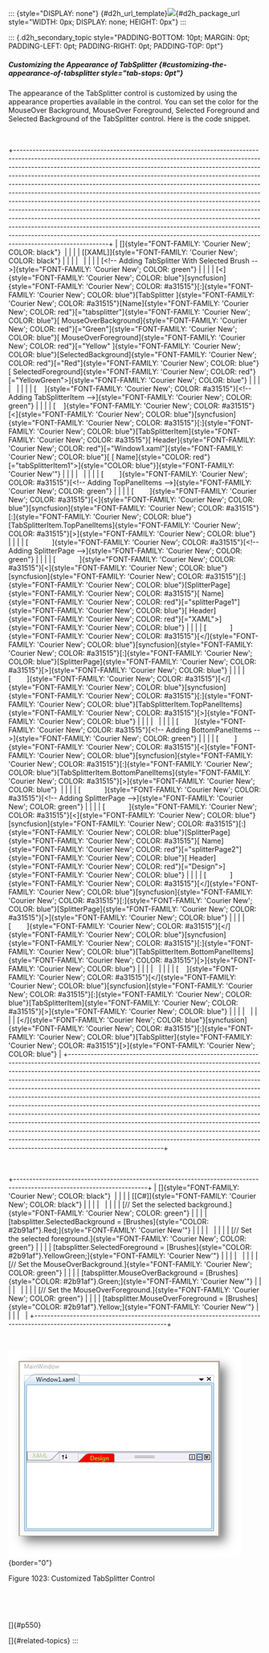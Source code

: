 ::: {style="DISPLAY: none"}
[](ms-xhelp:///?Id=d2h_url_template){#d2h_url_template}![](!package_url!){#d2h_package_url style="WIDTH: 0px; DISPLAY: none; HEIGHT: 0px"}
:::

::: {.d2h_secondary_topic style="PADDING-BOTTOM: 10pt; MARGIN: 0pt; PADDING-LEFT: 0pt; PADDING-RIGHT: 0pt; PADDING-TOP: 0pt"}
##### Customizing the Appearance of TabSplitter {#customizing-the-appearance-of-tabsplitter style="tab-stops: 0pt"}

The appearance of the TabSplitter control is customized by using the appearance properties available in the control. You can set the color for the MouseOver Background, MouseOver Foreground, Selected Foreground and Selected Background of the TabSplitter control. Here is the code snippet.

 

+-----------------------------------------------------------------------------------------------------------------------------------------------------------------------------------------------------------------------------------------------------------------------------------------------------------------------------------------------------------------------------------------------------------------------------------------------------------------------------------------------------------------------------------------------------------------------------------------------------------------------------------------------------------------------------------------------------------------------------------------------------------------------------------------------------------------------------------------------------------------------------------------------------------------------+
| []{style="FONT-FAMILY: 'Courier New'; COLOR: black"}                                                                                                                                                                                                                                                                                                                                                                                                                                                                                                                                                                                                                                                                                                                                                                                                                                                                  |
|                                                                                                                                                                                                                                                                                                                                                                                                                                                                                                                                                                                                                                                                                                                                                                                                                                                                                                                       |
| [\[XAML\]]{style="FONT-FAMILY: 'Courier New'; COLOR: black"}                                                                                                                                                                                                                                                                                                                                                                                                                                                                                                                                                                                                                                                                                                                                                                                                                                                          |
|                                                                                                                                                                                                                                                                                                                                                                                                                                                                                                                                                                                                                                                                                                                                                                                                                                                                                                                       |
|                                                                                                                                                                                                                                                                                                                                                                                                                                                                                                                                                                                                                                                                                                                                                                                                                                                                                                                       |
|                                                                                                                                                                                                                                                                                                                                                                                                                                                                                                                                                                                                                                                                                                                                                                                                                                                                                                                       |
| [\<!\-- Adding TabSplitter With Selected Brush \--\>]{style="FONT-FAMILY: 'Courier New'; COLOR: green"}                                                                                                                                                                                                                                                                                                                                                                                                                                                                                                                                                                                                                                                                                                                                                                                                               |
|                                                                                                                                                                                                                                                                                                                                                                                                                                                                                                                                                                                                                                                                                                                                                                                                                                                                                                                       |
| [\<]{style="FONT-FAMILY: 'Courier New'; COLOR: blue"}[syncfusion]{style="FONT-FAMILY: 'Courier New'; COLOR: #a31515"}[:]{style="FONT-FAMILY: 'Courier New'; COLOR: blue"}[TabSplitter ]{style="FONT-FAMILY: 'Courier New'; COLOR: #a31515"}[Name]{style="FONT-FAMILY: 'Courier New'; COLOR: red"}[=\"tabsplitter\"]{style="FONT-FAMILY: 'Courier New'; COLOR: blue"}[ MouseOverBackground]{style="FONT-FAMILY: 'Courier New'; COLOR: red"}[=\"Green\"]{style="FONT-FAMILY: 'Courier New'; COLOR: blue"}[ MouseOverForeground]{style="FONT-FAMILY: 'Courier New'; COLOR: red"}[=\"Yellow\" ]{style="FONT-FAMILY: 'Courier New'; COLOR: blue"}[SelectedBackground]{style="FONT-FAMILY: 'Courier New'; COLOR: red"}[=\"Red\"]{style="FONT-FAMILY: 'Courier New'; COLOR: blue"}[ SelectedForeground]{style="FONT-FAMILY: 'Courier New'; COLOR: red"}[=\"YellowGreen\"\>]{style="FONT-FAMILY: 'Courier New'; COLOR: blue"} |
|                                                                                                                                                                                                                                                                                                                                                                                                                                                                                                                                                                                                                                                                                                                                                                                                                                                                                                                       |
|                                                                                                                                                                                                                                                                                                                                                                                                                                                                                                                                                                                                                                                                                                                                                                                                                                                                                                                       |
|                                                                                                                                                                                                                                                                                                                                                                                                                                                                                                                                                                                                                                                                                                                                                                                                                                                                                                                       |
| [    ]{style="FONT-FAMILY: 'Courier New'; COLOR: #a31515"}[\<!\-- Adding TabSplitterItem \--\>]{style="FONT-FAMILY: 'Courier New'; COLOR: green"}                                                                                                                                                                                                                                                                                                                                                                                                                                                                                                                                                                                                                                                                                                                                                                     |
|                                                                                                                                                                                                                                                                                                                                                                                                                                                                                                                                                                                                                                                                                                                                                                                                                                                                                                                       |
| [    ]{style="FONT-FAMILY: 'Courier New'; COLOR: #a31515"}[\<]{style="FONT-FAMILY: 'Courier New'; COLOR: blue"}[syncfusion]{style="FONT-FAMILY: 'Courier New'; COLOR: #a31515"}[:]{style="FONT-FAMILY: 'Courier New'; COLOR: blue"}[TabSplitterItem]{style="FONT-FAMILY: 'Courier New'; COLOR: #a31515"}[ Header]{style="FONT-FAMILY: 'Courier New'; COLOR: red"}[=\"Window1.xaml\"]{style="FONT-FAMILY: 'Courier New'; COLOR: blue"}[ [ Name]{style="COLOR: red"}[=\"tabSplitterItem1\"\>]{style="COLOR: blue"}]{style="FONT-FAMILY: 'Courier New'"}                                                                                                                                                                                                                                                                                                                                                                 |
|                                                                                                                                                                                                                                                                                                                                                                                                                                                                                                                                                                                                                                                                                                                                                                                                                                                                                                                       |
|                                                                                                                                                                                                                                                                                                                                                                                                                                                                                                                                                                                                                                                                                                                                                                                                                                                                                                                       |
|                                                                                                                                                                                                                                                                                                                                                                                                                                                                                                                                                                                                                                                                                                                                                                                                                                                                                                                       |
| [        ]{style="FONT-FAMILY: 'Courier New'; COLOR: #a31515"}[\<!\-- Adding TopPanelItems \--\>]{style="FONT-FAMILY: 'Courier New'; COLOR: green"}                                                                                                                                                                                                                                                                                                                                                                                                                                                                                                                                                                                                                                                                                                                                                                   |
|                                                                                                                                                                                                                                                                                                                                                                                                                                                                                                                                                                                                                                                                                                                                                                                                                                                                                                                       |
| [        ]{style="FONT-FAMILY: 'Courier New'; COLOR: #a31515"}[\<]{style="FONT-FAMILY: 'Courier New'; COLOR: blue"}[syncfusion]{style="FONT-FAMILY: 'Courier New'; COLOR: #a31515"}[:]{style="FONT-FAMILY: 'Courier New'; COLOR: blue"}[TabSplitterItem.TopPanelItems]{style="FONT-FAMILY: 'Courier New'; COLOR: #a31515"}[\>]{style="FONT-FAMILY: 'Courier New'; COLOR: blue"}                                                                                                                                                                                                                                                                                                                                                                                                                                                                                                                                       |
|                                                                                                                                                                                                                                                                                                                                                                                                                                                                                                                                                                                                                                                                                                                                                                                                                                                                                                                       |
| [            ]{style="FONT-FAMILY: 'Courier New'; COLOR: #a31515"}[\<!\-- Adding SplitterPage \--\>]{style="FONT-FAMILY: 'Courier New'; COLOR: green"}                                                                                                                                                                                                                                                                                                                                                                                                                                                                                                                                                                                                                                                                                                                                                                |
|                                                                                                                                                                                                                                                                                                                                                                                                                                                                                                                                                                                                                                                                                                                                                                                                                                                                                                                       |
| [            ]{style="FONT-FAMILY: 'Courier New'; COLOR: #a31515"}[\<]{style="FONT-FAMILY: 'Courier New'; COLOR: blue"}[syncfusion]{style="FONT-FAMILY: 'Courier New'; COLOR: #a31515"}[:]{style="FONT-FAMILY: 'Courier New'; COLOR: blue"}[SplitterPage]{style="FONT-FAMILY: 'Courier New'; COLOR: #a31515"}[ Name]{style="FONT-FAMILY: 'Courier New'; COLOR: red"}[=\"splitterPage1\"]{style="FONT-FAMILY: 'Courier New'; COLOR: blue"}[ Header]{style="FONT-FAMILY: 'Courier New'; COLOR: red"}[=\"XAML\"\>]{style="FONT-FAMILY: 'Courier New'; COLOR: blue"}                                                                                                                                                                                                                                                                                                                                                      |
|                                                                                                                                                                                                                                                                                                                                                                                                                                                                                                                                                                                                                                                                                                                                                                                                                                                                                                                       |
| [            ]{style="FONT-FAMILY: 'Courier New'; COLOR: #a31515"}[\</]{style="FONT-FAMILY: 'Courier New'; COLOR: blue"}[syncfusion]{style="FONT-FAMILY: 'Courier New'; COLOR: #a31515"}[:]{style="FONT-FAMILY: 'Courier New'; COLOR: blue"}[SplitterPage]{style="FONT-FAMILY: 'Courier New'; COLOR: #a31515"}[\>]{style="FONT-FAMILY: 'Courier New'; COLOR: blue"}                                                                                                                                                                                                                                                                                                                                                                                                                                                                                                                                                   |
|                                                                                                                                                                                                                                                                                                                                                                                                                                                                                                                                                                                                                                                                                                                                                                                                                                                                                                                       |
| [        ]{style="FONT-FAMILY: 'Courier New'; COLOR: #a31515"}[\</]{style="FONT-FAMILY: 'Courier New'; COLOR: blue"}[syncfusion]{style="FONT-FAMILY: 'Courier New'; COLOR: #a31515"}[:]{style="FONT-FAMILY: 'Courier New'; COLOR: blue"}[TabSplitterItem.TopPanelItems]{style="FONT-FAMILY: 'Courier New'; COLOR: #a31515"}[\>]{style="FONT-FAMILY: 'Courier New'; COLOR: blue"}                                                                                                                                                                                                                                                                                                                                                                                                                                                                                                                                      |
|                                                                                                                                                                                                                                                                                                                                                                                                                                                                                                                                                                                                                                                                                                                                                                                                                                                                                                                       |
|                                                                                                                                                                                                                                                                                                                                                                                                                                                                                                                                                                                                                                                                                                                                                                                                                                                                                                                       |
|                                                                                                                                                                                                                                                                                                                                                                                                                                                                                                                                                                                                                                                                                                                                                                                                                                                                                                                       |
| [        ]{style="FONT-FAMILY: 'Courier New'; COLOR: #a31515"}[\<!\-- Adding BottomPanelItems \--\>]{style="FONT-FAMILY: 'Courier New'; COLOR: green"}                                                                                                                                                                                                                                                                                                                                                                                                                                                                                                                                                                                                                                                                                                                                                                |
|                                                                                                                                                                                                                                                                                                                                                                                                                                                                                                                                                                                                                                                                                                                                                                                                                                                                                                                       |
| [        ]{style="FONT-FAMILY: 'Courier New'; COLOR: #a31515"}[\<]{style="FONT-FAMILY: 'Courier New'; COLOR: blue"}[syncfusion]{style="FONT-FAMILY: 'Courier New'; COLOR: #a31515"}[:]{style="FONT-FAMILY: 'Courier New'; COLOR: blue"}[TabSplitterItem.BottomPanelItems]{style="FONT-FAMILY: 'Courier New'; COLOR: #a31515"}[\>]{style="FONT-FAMILY: 'Courier New'; COLOR: blue"}                                                                                                                                                                                                                                                                                                                                                                                                                                                                                                                                    |
|                                                                                                                                                                                                                                                                                                                                                                                                                                                                                                                                                                                                                                                                                                                                                                                                                                                                                                                       |
| [            ]{style="FONT-FAMILY: 'Courier New'; COLOR: #a31515"}[\<!\-- Adding SplitterPage \--\>]{style="FONT-FAMILY: 'Courier New'; COLOR: green"}                                                                                                                                                                                                                                                                                                                                                                                                                                                                                                                                                                                                                                                                                                                                                                |
|                                                                                                                                                                                                                                                                                                                                                                                                                                                                                                                                                                                                                                                                                                                                                                                                                                                                                                                       |
| [            ]{style="FONT-FAMILY: 'Courier New'; COLOR: #a31515"}[\<]{style="FONT-FAMILY: 'Courier New'; COLOR: blue"}[syncfusion]{style="FONT-FAMILY: 'Courier New'; COLOR: #a31515"}[:]{style="FONT-FAMILY: 'Courier New'; COLOR: blue"}[SplitterPage]{style="FONT-FAMILY: 'Courier New'; COLOR: #a31515"}[ Name]{style="FONT-FAMILY: 'Courier New'; COLOR: red"}[=\"splitterPage2\"]{style="FONT-FAMILY: 'Courier New'; COLOR: blue"}[ Header]{style="FONT-FAMILY: 'Courier New'; COLOR: red"}[=\"Design\"\>]{style="FONT-FAMILY: 'Courier New'; COLOR: blue"}                                                                                                                                                                                                                                                                                                                                                    |
|                                                                                                                                                                                                                                                                                                                                                                                                                                                                                                                                                                                                                                                                                                                                                                                                                                                                                                                       |
| [            ]{style="FONT-FAMILY: 'Courier New'; COLOR: #a31515"}[\</]{style="FONT-FAMILY: 'Courier New'; COLOR: blue"}[syncfusion]{style="FONT-FAMILY: 'Courier New'; COLOR: #a31515"}[:]{style="FONT-FAMILY: 'Courier New'; COLOR: blue"}[SplitterPage]{style="FONT-FAMILY: 'Courier New'; COLOR: #a31515"}[\>]{style="FONT-FAMILY: 'Courier New'; COLOR: blue"}                                                                                                                                                                                                                                                                                                                                                                                                                                                                                                                                                   |
|                                                                                                                                                                                                                                                                                                                                                                                                                                                                                                                                                                                                                                                                                                                                                                                                                                                                                                                       |
| [        ]{style="FONT-FAMILY: 'Courier New'; COLOR: #a31515"}[\</]{style="FONT-FAMILY: 'Courier New'; COLOR: blue"}[syncfusion]{style="FONT-FAMILY: 'Courier New'; COLOR: #a31515"}[:]{style="FONT-FAMILY: 'Courier New'; COLOR: blue"}[TabSplitterItem.BottomPanelItems]{style="FONT-FAMILY: 'Courier New'; COLOR: #a31515"}[\>]{style="FONT-FAMILY: 'Courier New'; COLOR: blue"}                                                                                                                                                                                                                                                                                                                                                                                                                                                                                                                                   |
|                                                                                                                                                                                                                                                                                                                                                                                                                                                                                                                                                                                                                                                                                                                                                                                                                                                                                                                       |
|                                                                                                                                                                                                                                                                                                                                                                                                                                                                                                                                                                                                                                                                                                                                                                                                                                                                                                                       |
|                                                                                                                                                                                                                                                                                                                                                                                                                                                                                                                                                                                                                                                                                                                                                                                                                                                                                                                       |
| [    ]{style="FONT-FAMILY: 'Courier New'; COLOR: #a31515"}[\</]{style="FONT-FAMILY: 'Courier New'; COLOR: blue"}[syncfusion]{style="FONT-FAMILY: 'Courier New'; COLOR: #a31515"}[:]{style="FONT-FAMILY: 'Courier New'; COLOR: blue"}[TabSplitterItem]{style="FONT-FAMILY: 'Courier New'; COLOR: #a31515"}[\>]{style="FONT-FAMILY: 'Courier New'; COLOR: blue"}                                                                                                                                                                                                                                                                                                                                                                                                                                                                                                                                                        |
|                                                                                                                                                                                                                                                                                                                                                                                                                                                                                                                                                                                                                                                                                                                                                                                                                                                                                                                       |
|                                                                                                                                                                                                                                                                                                                                                                                                                                                                                                                                                                                                                                                                                                                                                                                                                                                                                                                       |
|                                                                                                                                                                                                                                                                                                                                                                                                                                                                                                                                                                                                                                                                                                                                                                                                                                                                                                                       |
| [\</]{style="FONT-FAMILY: 'Courier New'; COLOR: blue"}[syncfusion]{style="FONT-FAMILY: 'Courier New'; COLOR: #a31515"}[:]{style="FONT-FAMILY: 'Courier New'; COLOR: blue"}[TabSplitter]{style="FONT-FAMILY: 'Courier New'; COLOR: #a31515"}[\>]{style="FONT-FAMILY: 'Courier New'; COLOR: blue"}                                                                                                                                                                                                                                                                                                                                                                                                                                                                                                                                                                                                                      |
+-----------------------------------------------------------------------------------------------------------------------------------------------------------------------------------------------------------------------------------------------------------------------------------------------------------------------------------------------------------------------------------------------------------------------------------------------------------------------------------------------------------------------------------------------------------------------------------------------------------------------------------------------------------------------------------------------------------------------------------------------------------------------------------------------------------------------------------------------------------------------------------------------------------------------+

 

+-----------------------------------------------------------------------------------------------------------------------+
| []{style="FONT-FAMILY: 'Courier New'; COLOR: black"}                                                                  |
|                                                                                                                       |
| [\[C#\]]{style="FONT-FAMILY: 'Courier New'; COLOR: black"}                                                            |
|                                                                                                                       |
|                                                                                                                       |
|                                                                                                                       |
| [// Set the selected background.]{style="FONT-FAMILY: 'Courier New'; COLOR: green"}                                   |
|                                                                                                                       |
| [tabsplitter.SelectedBackground = [Brushes]{style="COLOR: #2b91af"}.Red;]{style="FONT-FAMILY: 'Courier New'"}         |
|                                                                                                                       |
|                                                                                                                       |
|                                                                                                                       |
| [// Set the selected foreground.]{style="FONT-FAMILY: 'Courier New'; COLOR: green"}                                   |
|                                                                                                                       |
| [tabsplitter.SelectedForeground = [Brushes]{style="COLOR: #2b91af"}.YellowGreen;]{style="FONT-FAMILY: 'Courier New'"} |
|                                                                                                                       |
|                                                                                                                       |
|                                                                                                                       |
| [// Set the MouseOverBackground.]{style="FONT-FAMILY: 'Courier New'; COLOR: green"}                                   |
|                                                                                                                       |
| [tabsplitter.MouseOverBackground = [Brushes]{style="COLOR: #2b91af"}.Green;]{style="FONT-FAMILY: 'Courier New'"}      |
|                                                                                                                       |
|                                                                                                                       |
|                                                                                                                       |
| [// Set the MouseOverForeground.]{style="FONT-FAMILY: 'Courier New'; COLOR: green"}                                   |
|                                                                                                                       |
| [tabsplitter.MouseOverForeground = [Brushes]{style="COLOR: #2b91af"}.Yellow;]{style="FONT-FAMILY: 'Courier New'"}     |
|                                                                                                                       |
|                                                                                                                       |
+-----------------------------------------------------------------------------------------------------------------------+

 

![](ImagesExt/image30_912.png){border="0"}

Figure 1023: Customized TabSplitter Control

 

 

[]{#p550} 

[]{#related-topics}
:::
